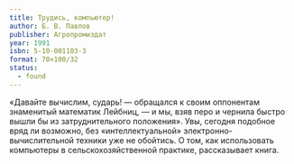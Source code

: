 ```yaml
---
title: Трудись, компьютер!
author: Б. В. Павлов
publisher: Агропромиздат
year: 1991
isbn: 5-10-001103-3
format: 70×100/32
status:
  - found
---
```


«Давайте вычислим, сударь! — обращался к своим оппонентам знаменитый математик Лейбниц, — и мы, взяв перо и чернила быстро вышли бы из затруднительного положения». Увы, сегодня подобное вряд ли возможно, без «интеллектуальной» электронно-вычислительной техники уже не обойтись. О том, как использовать компьютеры в сельскохозяйственной практике, рассказывает книга.
